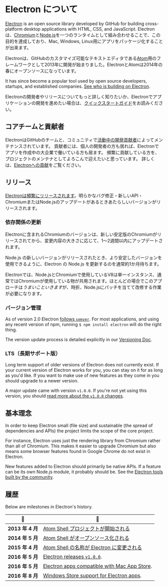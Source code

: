# Electron について

[Electron](https://electronjs.org) is an open source library developed by GitHub for building cross-platform desktop applications with HTML, CSS, and JavaScript. Electronは、[Chromium](https://www.chromium.org/Home)と[Node.js](https://nodejs.org)を一つのランタイムとして組み合わせることで、この目的を達成しており、Mac, Windows, Linux用にアプリをパッケージ化することが出来ます。

Electronは、GitHubのカスタマイズ可能なテキストエディタである[Atom](https://atom.io)用のフレームワークとして2013年に開発が始まりました。ElectronとAtomは2014年の春にオープンソースになっています。

It has since become a popular tool used by open source developers, startups, and established companies. [See who is building on Electron](https://electronjs.org/apps).

Electronの開発者やリリースについてもっと詳しく知りたいか、Electronでアプリケーションの開発を進めたい場合は、[クイックスタートガイド](quick-start.md)をお読みください。

## コアチームと貢献者

ElectronはGitHubのチームと、コミュニティで[活動中の開発貢献者](https://github.com/electron/electron/graphs/contributors)によってメンテナンスされています。 貢献者には、個人の開発者の方も居れば、Electronでアプリを作成中の大企業で働いている方も居ます。 頻繁に貢献している方を、プロジェクトのメンテナとしてよろこんで迎えたいと思っています。 詳しくは、[Electronへの貢献](https://github.com/electron/electron/blob/master/CONTRIBUTING.md)をご覧ください。

## リリース

[Electronは頻繁にリリースされます](https://github.com/electron/electron/releases)。明らかなバグ修正・新しいAPI・ChromiumまたはNode.jsのアップデートがあるときあたらしいバージョンがリリースされます。

### 依存関係の更新

Electronに含まれるChromiumのバージョンは、新しい安定版のChromiumがリリースされてから、変更内容の大きさに応じて、1〜2週間以内にアップデートされます。

Node.js の新しいバージョンがリリースされたとき、より安定したバージョンを使用できるように、Electron の Node.js を更新するのを通常約1か月待ちます。

Electronでは、Node.jsとChromiumで使用しているV8は単一インスタンス、通常ではChromiumが使用している物が共用されます。ほとんどの場合でこのアプローチは*うまいこといきます*が、時折、Node.jsにパッチを当てて改修する作業が必要になります。

### バージョン管理

As of version 2.0 Electron [follows `semver`](http://semver.org). For most applications, and using any recent version of npm, running `$ npm install electron` will do the right thing.

The version update process is detailed explicitly in our [Versioning Doc](versioning.md).

### LTS（長期サポート版）

Long term support of older versions of Electron does not currently exist. If your current version of Electron works for you, you can stay on it for as long as you'd like. If you want to make use of new features as they come in you should upgrade to a newer version.

A major update came with version `v1.0.0`. If you're not yet using this version, you should [read more about the `v1.0.0` changes](https://electronjs.org/blog/electron-1-0).

## 基本理念

In order to keep Electron small (file size) and sustainable (the spread of dependencies and APIs) the project limits the scope of the core project.

For instance, Electron uses just the rendering library from Chromium rather than all of Chromium. This makes it easier to upgrade Chromium but also means some browser features found in Google Chrome do not exist in Electron.

New features added to Electron should primarily be native APIs. If a feature can be its own Node.js module, it probably should be. See the [Electron tools built by the community](https://electronjs.org/community).

## 履歴

Below are milestones in Electron's history.

| :calendar:     | :tada:                                                                                                              |
| -------------- | ------------------------------------------------------------------------------------------------------------------- |
| **2013 年 4 月** | [Atom Shell プロジェクトが開始される](https://github.com/electron/electron/commit/6ef8875b1e93787fa9759f602e7880f28e8e6b45)     |
| **2014 年 5 月** | [Atom Shell がオープンソース化される](http://blog.atom.io/2014/05/06/atom-is-now-open-source.html)                              |
| **2015 年 4 月** | [Atom Shell の名称が Electron に変更される](https://github.com/electron/electron/pull/1389)                                   |
| **2016 年 5 月** | [Electron releases `v1.0.0`](https://electronjs.org/blog/electron-1-0).                                             |
| **2016 年 5 月** | [Electron apps compatible with Mac App Store](https://electronjs.org/docs/tutorial/mac-app-store-submission-guide). |
| **2016 年 8 月** | [Windows Store support for Electron apps](https://electronjs.org/docs/tutorial/windows-store-guide).                |